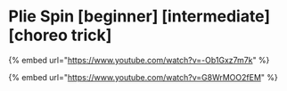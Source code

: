 # Plie Spin \[beginner] \[intermediate] \[choreo trick]

{% embed url="https://www.youtube.com/watch?v=-Ob1Gxz7m7k" %}

{% embed url="https://www.youtube.com/watch?v=G8WrMOO2fEM" %}

